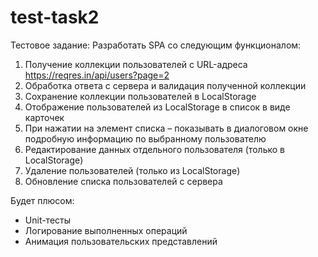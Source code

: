 # test-task2

Тестовое задание:
Разработать SPA со следующим функционалом:
1. Получение коллекции пользователей с URL-адреса
https://reqres.in/api/users?page=2
2. Обработка ответа с сервера и валидация полученной коллекции
3. Сохранение коллекции пользователей в LocalStorage
4. Отображение пользователей из LocalStorage в список в виде карточек
5. При нажатии на элемент списка – показывать в диалоговом окне подробную информацию по выбранному пользователю
6. Редактирование данных отдельного пользователя (только в LocalStorage)
7. Удаление пользователей (только из LocalStorage)
8. Обновление списка пользователей с сервера

Будет плюсом:
* Unit-тесты
* Логирование выполненных операций
* Анимация пользовательских представлений

